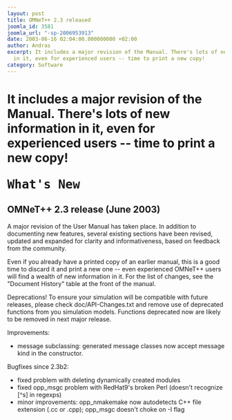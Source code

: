 ```yaml
---
layout: post
title: OMNeT++ 2.3 released
joomla_id: 3581
joomla_url: "-sp-2006953913"
date: 2003-06-16 02:04:00.000000000 +02:00
author: Andras
excerpt: It includes a major revision of the Manual. There's lots of new information
  in it, even for experienced users -- time to print a new copy!
category: Software
---
```

It includes a major revision of the Manual. There's lots of new information in it, even for experienced users -- time to print a new copy! <pre>
What's New
==========

OMNeT++ 2.3 release (June 2003)
-------------------------------
A major revision of the User Manual has taken place. In addition to
documenting new features, several existing sections have been revised,
updated and expanded for clarity and informativeness, based on feedback
from the community.

Even if you already have a printed copy of an earlier manual, this is
a good time to discard it and print a new one -- even experienced OMNeT++
users will find a wealth of new information in it. For the list of
changes, see the "Document History" table at the front of the manual.

Deprecations! To ensure your simulation will be compatible with future
releases, please check doc/API-Changes.txt and remove use of
deprecated functions from you simulation models. Functions deprecated
now are likely to be removed in next major release.

Improvements:
- message subclassing: generated message classes now accept message kind
  in the constructor.

Bugfixes since 2.3b2:
- fixed problem with deleting dynamically created modules
- fixed opp_msgc problem with RedHat9's broken Perl (doesn't recognize [^s]
  in regexps)
- minor improvements: opp_nmakemake now autodetects C++ file extension
  (.cc or .cpp); opp_msgc doesn't choke on -I flag
</pre>
